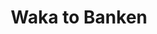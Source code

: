 --- 
title: "Waka to Banken"
publishdate: "2019-6-4T16:48:46+02:00"
src: "https://365manga.net/manga/waka-to-banken"
image: "https://data.365manga.net/images/thumbnails/16189-waka-to-banken.jpg"
description: "In a chance moment, the yakuza Takeomi happens to save a young man being attacked, who turns out to be the son of the kumichou, Seiya. Since men keep coming after him, charmed by his ethereal beauty, the kumichou had forced Seiya to stay locked away. Ever since that day, Seiya has become Takeomi’s responsibility. At the same time, the sudden death of the kumichou leaves Seiya to take up…"
---